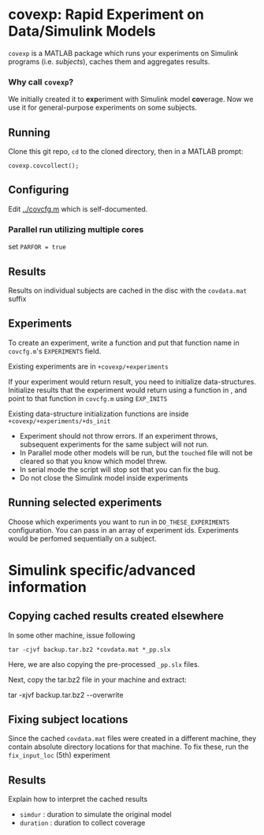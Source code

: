 # covexp: Rapid Experiment on Data/Simulink Models

`covexp` is a MATLAB package which runs your experiments on
Simulink programs (i.e. *subjects*), caches them and aggregates results.


### Why call `covexp`?

We initially created it to **exp**eriment with Simulink model **cov**erage. 
Now we use it for general-purpose experiments on some subjects.

## Running

Clone this git repo, `cd` to the cloned directory, then in a MATLAB prompt:

    covexp.covcollect();

## Configuring

Edit [../covcfg.m](../covcfg.m) which is self-documented.

### Parallel run utilizing multiple cores

set `PARFOR = true`


## Results

Results on individual subjects are cached in the disc with the `covdata.mat`
suffix

## Experiments

To create an experiment, write a function and put that function name in 
`covcfg.m`'s `EXPERIMENTS` field.

Existing experiments are in `+covexp/+experiments`

If your experiment would return result, you need to initialize data-structures. 
Initialize results that the experiment would return using a function in
, and point to that function in `covcfg.m` using `EXP_INITS`

Existing data-structure initialization functions are inside `+covexp/+experiments/+ds_init`

- Experiment should not throw errors. If an experiment throws, subsequent experiments for the same subject will not run.
- In Parallel mode other models will be run, but the `touched` file will not be cleared so that you know which model threw.
- In serial mode the script will stop sot that you can fix the bug.
- Do not close the Simulink model inside experiments

## Running selected experiments

Choose which experiments you want to run in `DO_THESE_EXPERIMENTS` configuration. 
You can pass in an array of experiment ids. Experiments would be perfomed sequentially on a subject.

# Simulink specific/advanced information

## Copying cached results created elsewhere

In some other machine, issue following

    tar -cjvf backup.tar.bz2 *covdata.mat *_pp.slx

Here, we are also copying the pre-processed `_pp.slx` files.

Next, copy the tar.bz2 file in your machine and extract:

  tar -xjvf backup.tar.bz2 --overwrite

## Fixing subject locations

Since the cached `covdata.mat` files were created in a different machine, 
they contain absolute directory locations for that machine. To fix these,
run the `fix_input_loc` (5th) experiment

## Results

Explain how to interpret the cached results

- `simdur` : duration to simulate the original model
- `duration` : duration to collect coverage